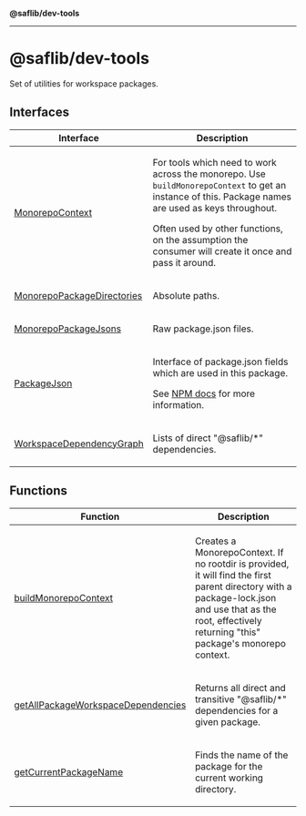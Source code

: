 **@saflib/dev-tools**

***

# @saflib/dev-tools

Set of utilities for workspace packages.

## Interfaces

<table>
<thead>
<tr>
<th>Interface</th>
<th>Description</th>
</tr>
</thead>
<tbody>
<tr>
<td>

[MonorepoContext](interfaces/MonorepoContext.md)

</td>
<td>

For tools which need to work across the monorepo. Use `buildMonorepoContext` to
get an instance of this. Package names are used as keys throughout.

Often used by other functions, on the assumption the consumer will create it once
and pass it around.

</td>
</tr>
<tr>
<td>

[MonorepoPackageDirectories](interfaces/MonorepoPackageDirectories.md)

</td>
<td>

Absolute paths.

</td>
</tr>
<tr>
<td>

[MonorepoPackageJsons](interfaces/MonorepoPackageJsons.md)

</td>
<td>

Raw package.json files.

</td>
</tr>
<tr>
<td>

[PackageJson](interfaces/PackageJson.md)

</td>
<td>

Interface of package.json fields which are used in this package.

See [NPM docs](https://docs.npmjs.com/cli/v10/configuring-npm/package-json)
for more information.

</td>
</tr>
<tr>
<td>

[WorkspaceDependencyGraph](interfaces/WorkspaceDependencyGraph.md)

</td>
<td>

Lists of direct "@saflib/*" dependencies.

</td>
</tr>
</tbody>
</table>

## Functions

<table>
<thead>
<tr>
<th>Function</th>
<th>Description</th>
</tr>
</thead>
<tbody>
<tr>
<td>

[buildMonorepoContext](functions/buildMonorepoContext.md)

</td>
<td>

Creates a MonorepoContext. If no rootdir is provided, it will find the first
parent directory with a package-lock.json and use that as the root, effectively
returning "this" package's monorepo context.

</td>
</tr>
<tr>
<td>

[getAllPackageWorkspaceDependencies](functions/getAllPackageWorkspaceDependencies.md)

</td>
<td>

Returns all direct and transitive "@saflib/*" dependencies for a given package.

</td>
</tr>
<tr>
<td>

[getCurrentPackageName](functions/getCurrentPackageName.md)

</td>
<td>

Finds the name of the package for the current working directory.

</td>
</tr>
</tbody>
</table>
